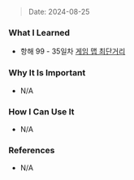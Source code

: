 > Date: 2024-08-25

### What I Learned

- 항해 99 - 35일차 [게임 맵 최단거리](https://github.com/tjsry0466/algorithm-study/blob/main/programmers/%EA%B2%8C%EC%9E%84%20%EB%A7%B5%20%EC%B5%9C%EB%8B%A8%EA%B1%B0%EB%A6%AC.py)

### Why It Is Important

- N/A

### How I Can Use It

- N/A

### References

- N/A
